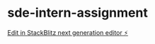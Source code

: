 # sde-intern-assignment

[Edit in StackBlitz next generation editor ⚡️](https://stackblitz.com/~/github.com/VineetBESTMAN/sde-intern-assignment)